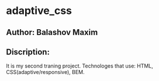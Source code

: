 # adaptive_css

## Author: Balashov Maxim

## Discription:
It is my second traning project. Technologes that use: HTML, CSS(adaptive/responsive), BEM. 

